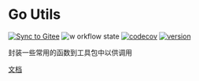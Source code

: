 # Go Utils

[![Sync to Gitee](https://github.com/OhYee/goutils/workflows/Sync%20to%20Gitee/badge.svg)](https://gitee.com/OhYee/goutils) ![w
orkflow state](https://github.com/OhYee/goutils/workflows/test/badge.svg) [![codecov](https://codecov.io/gh/OhYee/goutils/branch/master/graph/badge.svg)](https://codecov.io/gh/OhYee/goutils) [![version](https://img.shields.io/github/v/tag/OhYee/goutils)](https://github.com/OhYee/goutils/tags)

封装一些常用的函数到工具包中以供调用

[文档](https://pkg.go.dev/github.com/OhYee/goutils?tab=overview)